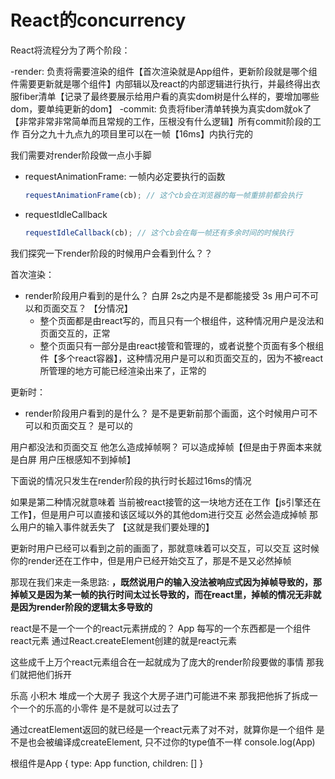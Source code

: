 # React的concurrency

React将流程分为了两个阶段：

-render: 负责将需要渲染的组件【首次渲染就是App组件，更新阶段就是哪个组件需要更新就是哪个组件】内部辑以及react的内部逻辑进行执行，并最终得出衣服fiber清单【记录了最终要展示给用户看的真实dom树是什么样的，要增加哪些dom，要单纯更新的dom】
-commit: 负责将fiber清单转换为真实dom就ok了【非常非常非常简单而且常规的工作，压根没有什么逻辑】所有commit阶段的工作 百分之九十九点九的项目里可以在一帧【16ms】内执行完的

我们需要对render阶段做一点小手脚

- requestAnimationFrame: 一帧内必定要执行的函数

  ```js
  requestAnimationFrame(cb); // 这个cb会在浏览器的每一帧重排前都会执行
  ```

- requestIdleCallback
  
  ```js
  requestIdleCallback(cb); // 这个cb会在每一帧还有多余时间的时候执行
  ```

我们探究一下render阶段的时候用户会看到什么？？

首次渲染：

- render阶段用户看到的是什么？ 白屏 2s之内是不是都能接受 3s 用户可不可以和页面交互？ 【分情况】
  - 整个页面都是由react写的，而且只有一个根组件，这种情况用户是没法和页面交互的，正常
  - 整个页面只有一部分是由react接管和管理的，或者说整个页面有多个根组件【多个react容器】，这种情况用户是可以和页面交互的，因为不被react所管理的地方可能已经渲染出来了，正常的

更新时：

- render阶段用户看到的是什么？ 是不是更新前那个画面，这个时候用户可不可以和页面交互？ 是可以的

用户都没法和页面交互 他怎么造成掉帧啊？ 可以造成掉帧【但是由于界面本来就是白屏 用户压根感知不到掉帧】

下面说的情况只发生在render阶段的执行时长超过16ms的情况

如果是第二种情况就意味着 当前被react接管的这一块地方还在工作【js引擎还在工作】，但是用户可以直接和该区域以外的其他dom进行交互 必然会造成掉帧 那么用户的输入事件就丢失了 【这就是我们要处理的】

更新时用户已经可以看到之前的画面了，那就意味着可以交互，可以交互 这时候你的render还在工作中，但是用户已经开始交互了，那是不是又必然掉帧

那现在我们来走一条思路: **，既然说用户的输入没法被响应式因为掉帧导致的，那掉帧又是因为某一帧的执行时间太过长导致的，而在react里，掉帧的情况无非就是因为render阶段的逻辑太多导致的**

react是不是一个一个的react元素拼成的？ App 每写的一个东西都是一个组件 react元素 通过React.createElement创建的就是react元素

这些成千上万个react元素组合在一起就成为了庞大的render阶段要做的事情 那我们就把他们拆开

乐高 小积木 堆成一个大房子 我这个大房子进门可能进不来 那我把他拆了拆成一个一个的乐高的小零件 是不是就可以过去了

通过creatElement返回的就已经是一个react元素了对不对，就算你是一个组件 是不是也会被编译成createElement, 只不过你的type值不一样 console.log(App)

根组件是App { type: App function, children: [] }